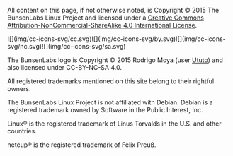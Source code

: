 All content on this page, if not otherwise noted, is Copyright © 2015
The BunsenLabs Linux Project and licensed under a [Creative Commons
Attribution-NonCommercial-ShareAlike 4.0 International
License](http://creativecommons.org/licenses/by-nc-sa/4.0/).

<div class="center icons">
![](img/cc-icons-svg/cc.svg)![](img/cc-icons-svg/by.svg)![](img/cc-icons-svg/nc.svg)![](img/cc-icons-svg/sa.svg)
</div>

The BunsenLabs logo is Copyright © 2015 Rodrigo Moya (user
[Ututo](http://crunchbang.org/forums/profile.php?id=15094)) and also
licensed under CC-BY-NC-SA 4.0.

All registered trademarks mentioned on this site belong to their
rightful owners.

The BunsenLabs Linux Project is not affiliated with Debian. Debian is a
registered trademark owned by Software in the Public Interest, Inc.

Linux® is the registered trademark of Linus Torvalds in the U.S.  and
other countries.

netcup® is the registered trademark of Felix Preuß.
